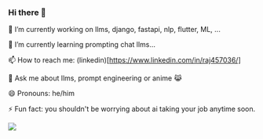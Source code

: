 ### Hi there 👋

🔭 I’m currently working on llms, django, fastapi, nlp, flutter, ML, ...

🌱 I’m currently learning prompting chat llms...

📫 How to reach me: (linkedin)[https://www.linkedin.com/in/raj457036/]

💬 Ask me about llms, prompt engineering or anime 😹

😄 Pronouns: he/him

⚡ Fun fact: you shouldn't be worrying about ai taking your job anytime soon.

<!--
**raj457036/raj457036** is a ✨ _special_ ✨ repository because its `README.md` (this file) appears on your GitHub profile.

Here are some ideas to get you started:

- 🔭 I’m currently working on ...
- 🌱 I’m currently learning ...
- 👯 I’m looking to collaborate on ...
- 🤔 I’m looking for help with ...
- 💬 Ask me about ...
- 📫 How to reach me: ...
- 😄 Pronouns: ...
- ⚡ Fun fact: ...
-->
![](https://hit.yhype.me/github/profile?user_id=19155680&color=00cc1a)

